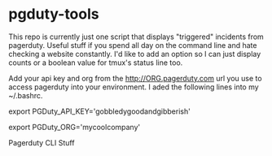 pgduty-tools
============

This repo is currently just one script that displays "triggered" incidents from pagerduty. Useful stuff if you spend all day on the command line and hate checking a website constantly. I'd like to add an option so I can just display counts or a boolean value for tmux's status line too.

Add your api key and org from the http://ORG.pagerduty.com url you use to access pagerduty into your environment. I aded the following lines into my ~/.bashrc.

export PGDuty_API_KEY='gobbledygoodandgibberish'

export PGDuty_ORG='mycoolcompany'

Pagerduty CLI Stuff
